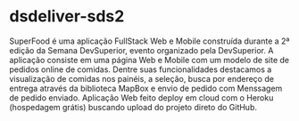 # dsdeliver-sds2
SuperFood é uma aplicação FullStack Web e Mobile construída durante a 2ª edição da Semana DevSuperior, evento organizado pela DevSuperior. A aplicação consiste em uma página Web e Mobile com um modelo de site de pedidos online de comidas. Dentre suas funcionalidades destacamos a visualização de comidas nos painéis, a seleção, busca por endereço de entrega através da biblioteca MapBox e envio de pedido com Menssagem de pedido enviado. Aplicação Web feito deploy em cloud com o Heroku (hospedagem grátis) buscando upload do projeto direto do GitHub.
